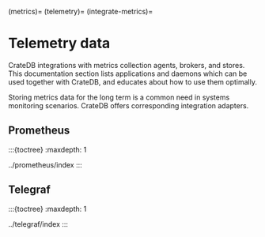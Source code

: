 (metrics)=
(telemetry)=
(integrate-metrics)=
# Telemetry data

CrateDB integrations with metrics collection agents, brokers, and stores.
This documentation section lists applications and daemons which can
be used together with CrateDB, and educates about how to use them optimally.

Storing metrics data for the long term is a common need in systems monitoring
scenarios. CrateDB offers corresponding integration adapters.

## Prometheus

:::{toctree}
:maxdepth: 1

../prometheus/index
:::


## Telegraf

:::{toctree}
:maxdepth: 1

../telegraf/index
:::
